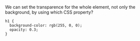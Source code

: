 We can set the transparence for the whole element, not only the background, by using which CSS property?

    h1 {
      background-color: rgb(255, 0, 0);
      opacity: 0.3;
    }
